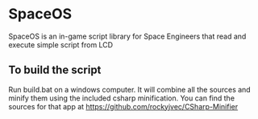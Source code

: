 # SpaceOS

SpaceOS is an in-game script library for Space Engineers that read and execute simple script from LCD

## To build the script

Run build.bat on a windows computer.  It will combine all the sources and minify them using the included csharp minification. You can find the sources for that app at https://github.com/rockyjvec/CSharp-Minifier
